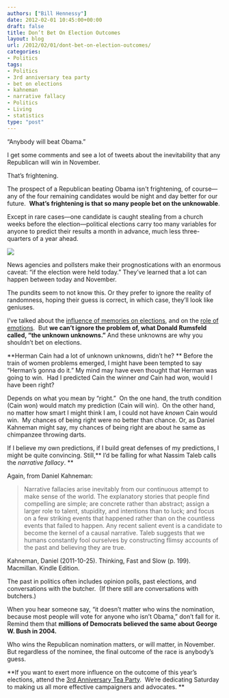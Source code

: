 ```yaml
---
authors: ["Bill Hennessy"]
date: 2012-02-01 10:45:00+00:00
draft: false
title: Don’t Bet On Election Outcomes
layout: blog
url: /2012/02/01/dont-bet-on-election-outcomes/
categories:
- Politics
tags:
- Politics
- 3rd anniversary tea party
- bet on elections
- kahneman
- narrative fallacy
- Politics
- Living
- statistics
type: "post"
---
```


“Anybody will beat Obama.”

I get some comments and see a lot of tweets about the inevitability that any Republican will win in November.

That’s frightening.

The prospect of a Republican beating Obama isn't frightening, of course—any of the four remaining candidates would be night and day better for our future.  **What’s frightening is that so many people bet on the unknowable**.

Except in rare cases—one candidate is caught stealing from a church weeks before the election—political elections carry too many variables for anyone to predict their results a month in advance, much less three-quarters of a year ahead.

[![](https://ludicrite.files.wordpress.com/2012/02/capricious.jpg)
](https://ludicrite.files.wordpress.com/2012/02/capricious.jpg)

News agencies and pollsters make their prognostications with an enormous caveat: “if the election were held today.” They’ve learned that a lot can happen between today and November.

The pundits seem to not know this. Or they prefer to ignore the reality of randomness, hoping their guess is correct, in which case, they’ll look like geniuses.

I’ve talked about the [influence of memories on elections](https://wp.me/p653B-31j), and on the [role of emotions](https://bit.ly/wyOq52).  But **we can’t ignore the problem of, what Donald Rumsfeld called, “the unknown unknowns.”** And these unknowns are why you shouldn’t bet on elections.

**Herman Cain had a lot of unknown unknowns, didn’t he? ** Before the train of women problems emerged, I might have been tempted to say “Herman’s gonna do it.” My mind may have even thought that Herman was going to win.  Had I predicted Cain the winner _and_ Cain had won, would I have been right?

Depends on what you mean by “right.”  On the one hand, the truth condition (Cain won) would match my prediction (Cain will win).  On the other hand, no matter how smart I might think I am, I could not have _known_ Cain would win.  My chances of being right were no better than chance. Or, as Daniel Kahneman might say, my chances of being right are about he same as chimpanzee throwing darts.

If I believe my own predictions, if I build great defenses of my predictions, I might be quite convincing. Still,** I’d be falling for what Nassim Taleb calls the _narrative fallacy_. **

Again, from Daniel Kahneman:


> Narrative fallacies arise inevitably from our continuous attempt to make sense of the world. The explanatory stories that people find compelling are simple; are concrete rather than abstract; assign a larger role to talent, stupidity, and intentions than to luck; and focus on a few striking events that happened rather than on the countless events that failed to happen. Any recent salient event is a candidate to become the kernel of a causal narrative. Taleb suggests that we humans constantly fool ourselves by constructing flimsy accounts of the past and believing they are true.

Kahneman, Daniel (2011-10-25). Thinking, Fast and Slow (p. 199). Macmillan. Kindle Edition.


The past in politics often includes opinion polls, past elections, and conversations with the butcher.  (If there still are conversations with butchers.)

When you hear someone say, “it doesn’t matter who wins the nomination, because most people will vote for anyone who isn’t Obama,” don’t fall for it.  Remind them that **millions of Democrats believed the same about George W. Bush in 2004.**

Who wins the Republican nomination matters, or will matter, in November.  But regardless of the nominee, the final outcome of the race is anybody’s guess.

**If you want to exert more influence on the outcome of this year’s elections, attend the [3rd Anniversary Tea Party](https://3rdanniversaryteaparty.eventbrite.com/).  We’re dedicating Saturday to making us all more effective campaigners and advocates. **
